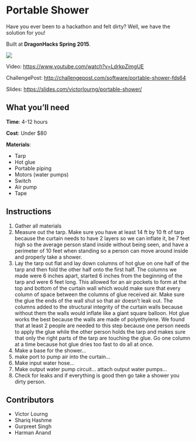 # Portable Shower

Have you ever been to a hackathon and felt dirty? Well, we have the solution for you!

Built at **DragonHacks Spring 2015**. 

![](http://i.imgur.com/lBxorYn.png)

Video: https://www.youtube.com/watch?v=LdrkpZimgUE

ChallengePost: http://challengepost.com/software/portable-shower-fds64

Slides: https://slides.com/victorlourng/portable-shower/


## What you’ll need

**Time**: 4-12 hours

**Cost**: Under $80

**Materials**:
* Tarp
* Hot glue
* Portable piping
* Motors (water pumps)
* Switch
* Air pump
* Tape

## Instructions

1. Gather all materials
1. Measure out the tarp. Make sure you have at least 14 ft by 10 ft of tarp because the curtain needs to have 2 layers so we can inflate it, be 7 feet high so the average person stand inside without being seen, and have a perimeter of 10 feet when standing so a person can move around inside and properly take a shower.
1. Lay the tarp out flat and lay down columns of hot glue on one half of the tarp and then fold the other half onto the first half. The columns we made were 6 inches apart, started 6 inches from the beginning of the tarp and were 6 feet long. This allowed for an air pockets to form at the top and bottom of the curtain wall which would make sure that every column of space between the columns of glue received air. Make sure the glue the ends of the wall shut so that air doesn’t leak out. The columns added to the structural integrity of the curtain walls because without them the walls would inflate like a giant square balloon. Hot glue works the best because the walls are made of polyethylene. We found that at least 2 people are needed to this step because one person needs to apply the glue while the other person holds the tarp and makes sure that only the right parts of the tarp are touching the glue. Go one column at a time because hot glue dries too fast to do all at once.  
1. Make a base for the shower…
1. make port to pump air into the curtain… 
1. Make input water hose…
1. Make output water pump circuit…
attach output water pumps…
1. Check for leaks and if everything is good then go take a shower you dirty person. 

## Contributors

* Victor Lourng
* Shariq Hashme
* Gurpreet Singh
* Harman Anand
